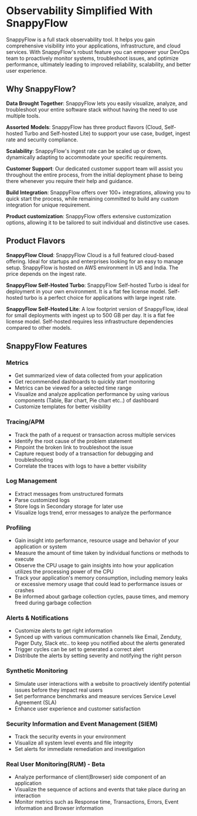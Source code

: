 # Observability Simplified With SnappyFlow

SnappyFlow is a full stack observability tool.  It helps you gain comprehensive visibility into your applications,  infrastructure, and cloud services. With SnappyFlow's robust feature you can empower your DevOps team to proactively monitor systems, troubleshoot issues, and optimize performance, ultimately leading to improved reliability, scalability, and better user experience.

## Why SnappyFlow?

**Data Brought Together**: SnappyFlow lets you easily visualize, analyze, and troubleshoot your entire software stack without having the need to use multiple tools.

**Assorted** **Models**: SnappyFlow has three product flavors (Cloud, Self-hosted Turbo and Self-hosted Lite) to support your use case, budget, ingest rate and security compliance.

**Scalability**:  SnappyFlow's ingest rate can be scaled up or down, dynamically adapting to accommodate your specific requirements.

**Customer Support**: Our dedicated customer support team will assist you throughout the entire process, from the initial deployment phase to being there whenever you require their help and guidance.

**Build Integration**: SnappyFlow offers over 100+ integrations, allowing you to quick start the process, while remaining committed to build any custom integration for unique requirement.

**Product customization**: SnappyFlow offers extensive customization options, allowing it to be tailored to suit individual and distinctive use cases.



## Product Flavors

**SnappyFlow Cloud**: SnappyFlow Cloud is a full featured cloud-based offering. Ideal for startups and enterprises looking for an     easy to manage setup. SnappyFlow is hosted on AWS environment in US and India. The price depends on the ingest rate.

**SnappyFlow Self-Hosted Turbo**: SnappyFlow Self-hosted Turbo is ideal for deployment in your own environment. It is a flat fee license model. Self-hosted turbo is a perfect choice for applications with large ingest rate.

**SnappyFlow Self-Hosted Lite**: A low footprint version of SnappyFlow, ideal for small deployments with ingest up to 500 GB per day. It is a flat fee license model. Self-hosted requires less infrastructure dependencies compared to other models. 

## SnappyFlow Features

### Metrics

- Get summarized view of data collected from your application
- Get recommended dashboards to quickly start monitoring
- Metrics can be viewed for a selected time range
- Visualize and analyze application performance by using various components (Table, Bar chart, Pie chart etc..) of dashboard
- Customize templates for better visibility

### Tracing/APM

- Track the path of a request or transaction across multiple services
- Identify the root cause of the problem statement
- Pinpoint the broken link to troubleshoot the issue
- Capture request body of a transaction for debugging and troubleshooting
- Correlate the traces with logs to have a better visibility

### Log Management

- Extract messages from unstructured formats
- Parse customized logs
- Store logs in Secondary storage for later use
- Visualize logs trend, error messages to analyze the performance

### Profiling

- Gain insight into performance, resource usage and behavior of your application or system
- Measure the amount of time taken by individual functions or methods to execute
- Observe the CPU usage to gain insights into how your application utilizes the processing power of the CPU
- Track your application's memory consumption, including memory leaks or excessive memory usage that could lead to performance issues or crashes
- Be informed about garbage collection cycles, pause times, and memory freed during garbage collection

### Alerts & Notifications

- Customize alerts to get right information
- Synced up with various communication channels like Email, Zenduty, Pager Duty, Slack etc.. to keep you notified about the alerts generated
- Trigger cycles can be set to generated a correct alert
- Distribute the alerts by setting severity and notifying the right person

### Synthetic Monitoring

- Simulate user interactions with a website to proactively identify potential issues before they impact real users
- Set performance benchmarks and measure services Service Level Agreement (SLA)
- Enhance user experience and customer satisfaction

### Security Information and Event Management (SIEM) 

- Track the security events in your environment
- Visualize all system level events and file integrity
- Set alerts for immediate remediation and investigation

### Real User Monitoring(RUM) - Beta

- Analyze performance of client(Browser) side component of an application
- Visualize the sequence of actions and events that take place during an interaction
- Monitor metrics such as Response time, Transactions, Errors, Event information and Browser information



